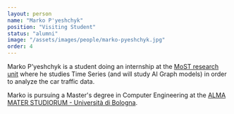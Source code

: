 ```yaml
---
layout: person
name: "Marko P'yeshchyk"
position: "Visiting Student"
status: "alumni"
image: "/assets/images/people/marko-pyeshchyk.jpg"
order: 4
---
```


Marko P'yeshchyk is a student doing an internship at the [MoST research unit](/) where he studies Time Series (and will study AI Graph models) in order to analyze the car traffic data.

Marko is pursuing a Master's degree in Computer Engineering at the [ALMA MATER STUDIORUM - Università di Bologna](https://corsi.unibo.it/magistrale/ingegneriainformatica).


